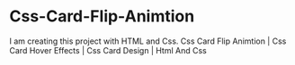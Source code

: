# Css-Card-Flip-Animtion
I am creating this project with HTML and Css. Css Card Flip Animtion | Css Card Hover Effects | Css Card Design | Html And Css
